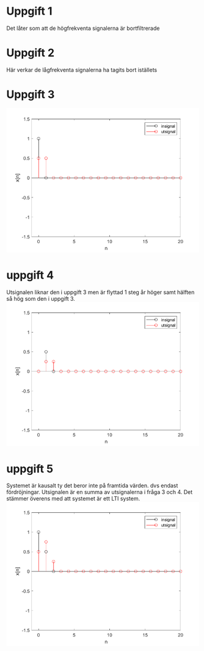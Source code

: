# Uppgift 1
Det låter som att de högfrekventa signalerna är bortfiltrerade

# Uppgift 2
Här verkar de lågfrekventa signalerna ha tagits bort iställets

# Uppgift 3
![NAME](uppg3plot.png)

# uppgift 4
Utsignalen liknar den i uppgift 3 men är flyttad 1 steg år höger samt 
hälften så hög som den i uppgift 3. 
![NAME](uppg4plot.png)

# uppgift 5
Systemet är kausalt ty det beror inte på framtida värden. dvs endast fördröjningar.
Utsignalen är en summa av utsignalerna i fråga 3 och 4. Det stämmer överens
med att systemet är ett LTI system.
![NAME](uppg5plot.png)

